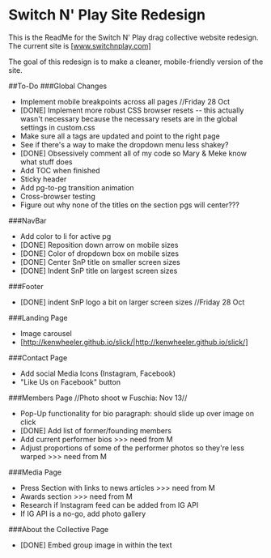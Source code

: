 # Switch N' Play Site Redesign

This is the ReadMe for the Switch N' Play drag collective website redesign.
The current site is [www.switchnplay.com]

The goal of this redesign is to make a cleaner, mobile-friendly version of the site.

##To-Do
###Global Changes
- Implement mobile breakpoints across all pages //Friday 28 Oct
- [DONE] Implement more robust CSS browser resets -- this actually wasn't necessary because the necessary resets are in the global settings in custom.css
- Make sure all a tags are updated and point to the right page
- See if there's a way to make the dropdown menu less shakey?
- [DONE] Obsessively comment all of my code so Mary & Meke know what stuff does
- Add TOC when finished
- Sticky header
- Add pg-to-pg transition animation
- Cross-browser testing
- Figure out why none of the titles on the section pgs will center???

###NavBar
- Add color to li for active pg
- [DONE] Reposition down arrow on mobile sizes
- [DONE] Color of dropdown box on mobile sizes
- [DONE] Center SnP title on smaller screen sizes
- [DONE] Indent SnP title on largest screen sizes

###Footer
- [DONE] indent SnP logo a bit on larger screen sizes //Friday 28 Oct

###Landing Page
- Image carousel
- [http://kenwheeler.github.io/slick/|http://kenwheeler.github.io/slick/]

###Contact Page
- Add social Media Icons (Instagram, Facebook)
- "Like Us on Facebook" button

###Members Page
//Photo shoot w Fuschia: Nov 13//
- Pop-Up functionality for bio paragraph: should slide up over image on click
- [DONE] Add list of former/founding members
- Add current performer bios >>> need from M
- Adjust proportions of some of the performer photos so they're less warped >>> need from M

###Media Page
- Press Section with links to news articles >>> need from M
- Awards section >>> need from M
- Research if Instagram feed can be added from IG API
- If IG API is a no-go, add photo gallery

###About the Collective Page
- [DONE] Embed group image in within the text
